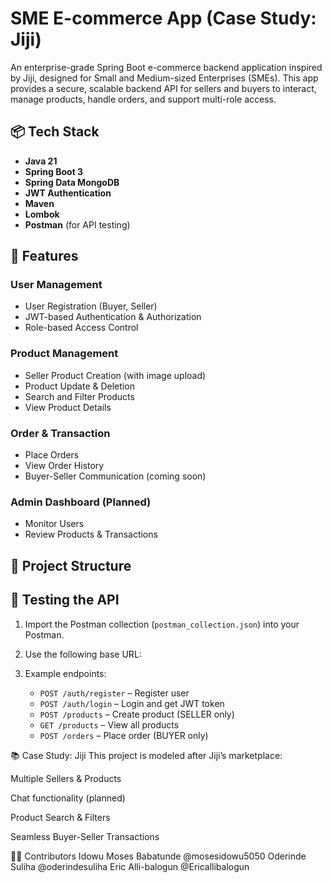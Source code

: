 # SME E-commerce App (Case Study: Jiji)

An enterprise-grade Spring Boot e-commerce backend application inspired by Jiji, designed for Small and Medium-sized Enterprises (SMEs). This app provides a secure, scalable backend API for sellers and buyers to interact, manage products, handle orders, and support multi-role access.

## 📦 Tech Stack

- **Java 21**
- **Spring Boot 3**
- **Spring Data MongoDB**
- **JWT Authentication**
- **Maven**
- **Lombok**
- **Postman** (for API testing)

## 🧩 Features

### User Management
- User Registration (Buyer, Seller)
- JWT-based Authentication & Authorization
- Role-based Access Control

### Product Management
- Seller Product Creation (with image upload)
- Product Update & Deletion
- Search and Filter Products
- View Product Details

### Order & Transaction
- Place Orders
- View Order History
- Buyer-Seller Communication (coming soon)

### Admin Dashboard (Planned)
- Monitor Users
- Review Products & Transactions

## 📁 Project Structure


## 🧪 Testing the API

1. Import the Postman collection (`postman_collection.json`) into your Postman.
2. Use the following base URL:


3. Example endpoints:
   - `POST /auth/register` – Register user
   - `POST /auth/login` – Login and get JWT token
   - `POST /products` – Create product (SELLER only)
   - `GET /products` – View all products
   - `POST /orders` – Place order (BUYER only)

📚 Case Study: Jiji
This project is modeled after Jiji’s marketplace:

Multiple Sellers & Products

Chat functionality (planned)

Product Search & Filters

Seamless Buyer-Seller Transactions

👨‍💻 Contributors
Idowu Moses Babatunde @mosesidowu5050
Oderinde Suliha @oderindesuliha
Eric Alli-balogun @Ericallibalogun

